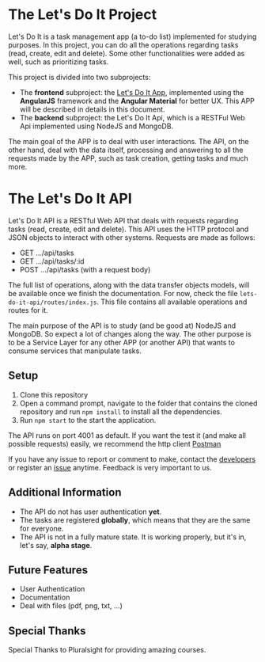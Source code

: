 # The Let's Do It Project

Let's Do It is a task management app (a to-do list) implemented for studying purposes. In this project, you can do all the operations regarding tasks (read, create, edit and delete). Some other functionalities were added as well, such as prioritizing tasks.

This project is divided into two subprojects:

* The **frontend** subproject: the [Let's Do It App](https://github.com/coop-code/lets-do-it-app), implemented using the **AngularJS** framework and the **Angular Material** for better UX. This APP will be described in details in this document.
* The **backend** subproject: the Let's Do It Api, which is a RESTFul Web Api implemented using NodeJS and MongoDB.

The main goal of the APP is to deal with user interactions.
The API, on the other hand, deal with the data itself, processing and answering to all the requests made by the APP, such as task creation, getting tasks and much more.

# The Let's Do It API

Let's Do It API is a RESTful Web API that deals with requests regarding tasks (read, create, edit and delete).
This API uses the HTTP protocol and JSON objects to interact with other systems. Requests are made as follows:

- GET  .../api/tasks
- GET  .../api/tasks/:id
- POST .../api/tasks (with a request body)

The full list of operations, along with the data transfer objects models, will be available once we finish the documentation.
For now, check the file `lets-do-it-api/routes/index.js`. This file contains all available operations and routes for it.

The main purpose of the API is to study (and be good at) NodeJS and MongoDB. So expect a lot of changes along the way.
The other purpose is to be a Service Layer for any other APP (or another API) that wants to consume services that manipulate tasks.

## Setup

1. Clone this repository 
2. Open a command prompt, navigate to the folder that contains the cloned repository and run `npm install` to install all the dependencies.
3. Run `npm start` to the start the application.

The API runs on port 4001 as default. If you want the test it (and make all possible requests) easily, we recommend the http client [Postman](https://www.getpostman.com/)

If you have any issue to report or comment to make, contact the [developers](https://github.com/coop-code/lets-do-it-api/graphs/contributors) or register an [issue](https://github.com/coop-code/lets-do-it-api/issues) anytime. Feedback is very important to us.

## Additional Information

- The API do not has user authentication **yet**.
- The tasks are registered **globally**, which means that they are the same for everyone.
- The API is not in a fully mature state. It is working properly, but it's in, let's say, **alpha stage**.

## Future Features

- User Authentication
- Documentation
- Deal with files (pdf, png, txt, ...)

## Special Thanks

Special Thanks to Pluralsight for providing amazing courses.
